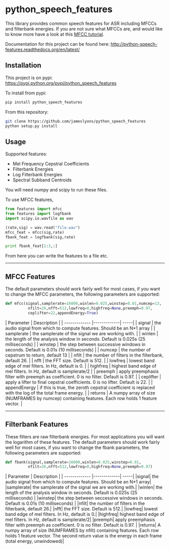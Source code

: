 python_speech_features
======================

This library provides common speech features for ASR including MFCCs and filterbank energies.
If you are not sure what MFCCs are, and would like to know more have a look at this 
[MFCC tutorial](http://www.practicalcryptography.com/miscellaneous/machine-learning/guide-mel-frequency-cepstral-coefficients-mfccs/).

Documentation for this project can be found here: http://python-speech-features.readthedocs.org/en/latest/

Installation
---------------------------

This project is on pypi: https://pypi.python.org/pypi/python_speech_features

To install from pypi: 
```bash
pip install python_speech_features
```

From this repository:
```bash
git clone https://github.com/jameslyons/python_speech_features
python setup.py install
```

Usage
---------------------------

Supported features:

- Mel Frequency Cepstral Coefficients
- Filterbank Energies
- Log Filterbank Energies
- Spectral Subband Centroids

You will need numpy and scipy to run these files.

To use MFCC features,

```python
from features import mfcc
from features import logfbank
import scipy.io.wavfile as wav

(rate,sig) = wav.read("file.wav")
mfcc_feat = mfcc(sig,rate)
fbank_feat = logfbank(sig,rate)

print fbank_feat[1:3,:]
```

From here you can write the features to a file etc.

---

MFCC Features
---------------------------

The default parameters should work fairly well for most cases, if you want to change the MFCC parameters, the
following parameters are supported:

```python
def mfcc(signal,samplerate=16000,winlen=0.025,winstep=0.01,numcep=13,
          nfilt=26,nfft=512,lowfreq=0,highfreq=None,preemph=0.97,
          ceplifter=22,appendEnergy=True)
```

| Parameter | Description |
| ------------- |-------------| -----|
| signal | the audio signal from which to compute features. Should be an N*1 array |
| samplerate | the samplerate of the signal we are working with. |
| winlen | the length of the analysis window in seconds. Default is 0.025s (25 milliseconds)     |
| winstep | the step between successive windows in seconds. Default is 0.01s (10 milliseconds)     |
| numcep | the number of cepstrum to return, default 13     |
| nfilt | the number of filters in the filterbank, default 26. |
| nfft | the FFT size. Default is 512. |
| lowfreq | lowest band edge of mel filters. In Hz, default is 0. |
| highfreq | highest band edge of mel filters. In Hz, default is samplerate/2 |
| preemph | apply preemphasis filter with preemph as coefficient. 0 is no filter. Default is 0.97.  |
| ceplifter | apply a lifter to final cepstral coefficients. 0 is no lifter. Default is 22.  |
| appendEnergy | if this is true, the zeroth cepstral coefficient is replaced with the log of the total frame energy. |
| returns | A numpy array of size (NUMFRAMES by numcep) containing features. Each row holds 1 feature vector. |

---

Filterbank Features
---------------------------

These filters are raw filterbank energies. For most applications you will want the logarithm of these features.
The default parameters should work fairly well for most cases, if you want to change the fbank parameters, the
following parameters are supported:

```python
def fbank(signal,samplerate=16000,winlen=0.025,winstep=0.01,
          nfilt=26,nfft=512,lowfreq=0,highfreq=None,preemph=0.97)
```

| Parameter | Description |
| ------------- |-------------| -----|
|signal| the audio signal from which to compute features. Should be an N*1 array|
|samplerate| the samplerate of the signal we are working with.|
|winlen| the length of the analysis window in seconds. Default is 0.025s (25 milliseconds)    |
|winstep| the step between seccessive windows in seconds. Default is 0.01s (10 milliseconds)    |
|nfilt| the number of filters in the filterbank, default 26.|
|nfft| the FFT size. Default is 512.|
|lowfreq| lowest band edge of mel filters. In Hz, default is 0.|
|highfreq| highest band edge of mel filters. In Hz, default is samplerate/2|
|preemph| apply preemphasis filter with preemph as coefficient. 0 is no filter. Default is 0.97. |
|returns| A numpy array of size (NUMFRAMES by nfilt) containing features. Each row holds 1 feature vector. The second return value is the energy in each frame (total energy, unwindowed)|

